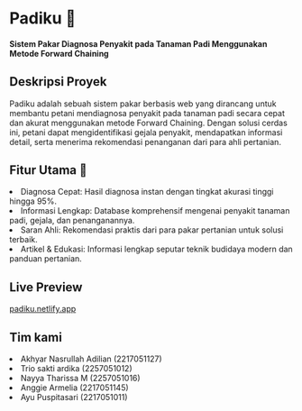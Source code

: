 <h1>Padiku 🌾</h1>
<h4>Sistem Pakar Diagnosa Penyakit pada Tanaman Padi Menggunakan Metode Forward Chaining</h4>

<h2>Deskripsi Proyek</h2>
Padiku adalah sebuah sistem pakar berbasis web yang dirancang untuk membantu petani mendiagnosa penyakit pada tanaman padi secara cepat dan akurat menggunakan metode Forward Chaining. Dengan solusi cerdas ini, petani dapat mengidentifikasi gejala penyakit, mendapatkan informasi detail, serta menerima rekomendasi penanganan dari para ahli pertanian.

<h2>Fitur Utama 🚀</h2>
<li>Diagnosa Cepat: Hasil diagnosa instan dengan tingkat akurasi tinggi hingga 95%.</ul>
<li>Informasi Lengkap: Database komprehensif mengenai penyakit tanaman padi, gejala, dan penanganannya.</li>
<li>Saran Ahli: Rekomendasi praktis dari para pakar pertanian untuk solusi terbaik.</li>
<li>Artikel & Edukasi: Informasi lengkap seputar teknik budidaya modern dan panduan pertanian.</li>

## Live Preview
[padiku.netlify.app](https://padiku.netlify.app/)

## Tim kami
<li>Akhyar Nasrullah Adilian (2217051127)</ul>
<li>Trio sakti ardika (2257051012)</li>
<li>Nayya Tharissa M (2257051016)</li>
<li>Anggie Armelia (2217051145)</li>
<li>Ayu Puspitasari (2217051011)</li>
